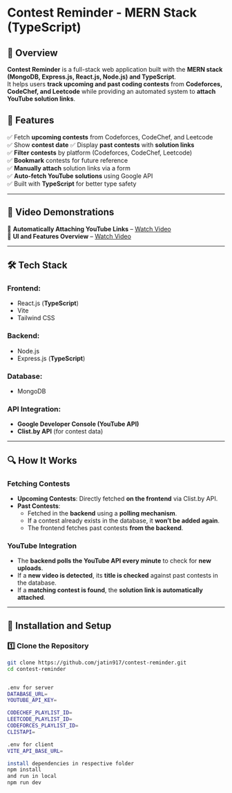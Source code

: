 # Contest Reminder - MERN Stack (TypeScript)

## 🚀 Overview
**Contest Reminder** is a full-stack web application built with the **MERN stack (MongoDB, Express.js, React.js, Node.js) and TypeScript**.  
It helps users **track upcoming and past coding contests** from **Codeforces, CodeChef, and Leetcode** while providing an automated system to **attach YouTube solution links**.

## 🌟 Features
✅ Fetch **upcoming contests** from Codeforces, CodeChef, and Leetcode  
✅ Show **contest date** 
✅ Display **past contests** with **solution links**  
✅ **Filter contests** by platform (Codeforces, CodeChef, Leetcode)  
✅ **Bookmark** contests for future reference  
✅ **Manually attach** solution links via a form  
✅ **Auto-fetch YouTube solutions** using Google API  
✅ Built with **TypeScript** for better type safety  

---

## 🎥 Video Demonstrations
📌 **Automatically Attaching YouTube Links** – [Watch Video](https://www.loom.com/share/ab691853036e448cae9cb27306f094ae)  
📌 **UI and Features Overview** – [Watch Video](https://www.loom.com/share/572e5f0bcf3c43029ab9e34c57bf73e3)  

---

## 🛠 Tech Stack

### **Frontend:**
- React.js (**TypeScript**)  
- Vite  
- Tailwind CSS  

### **Backend:**
- Node.js  
- Express.js (**TypeScript**)  

### **Database:**
- MongoDB  

### **API Integration:**
- **Google Developer Console (YouTube API)**  
- **Clist.by API** (for contest data)  

---

## 🔍 How It Works

### **Fetching Contests**
- **Upcoming Contests**: Directly fetched **on the frontend** via Clist.by API.  
- **Past Contests**:  
  - Fetched in the **backend** using a **polling mechanism**.  
  - If a contest already exists in the database, it **won’t be added again**.  
  - The frontend fetches past contests **from the backend**.

### **YouTube Integration**
- The **backend polls the YouTube API every minute** to check for **new uploads**.  
- If a **new video is detected**, its **title is checked** against past contests in the database.  
- If a **matching contest is found**, the **solution link is automatically attached**.

---

## 🔧 Installation and Setup

### **1️⃣ Clone the Repository**
```sh
git clone https://github.com/jatin917/contest-reminder.git
cd contest-reminder


.env for server
DATABASE_URL=
YOUTUBE_API_KEY=

CODECHEF_PLAYLIST_ID=
LEETCODE_PLAYLIST_ID=
CODEFORCES_PLAYLIST_ID=
CLISTAPI=

.env for client
VITE_API_BASE_URL=

install dependencies in respective folder
npm install
and run in local
npm run dev

